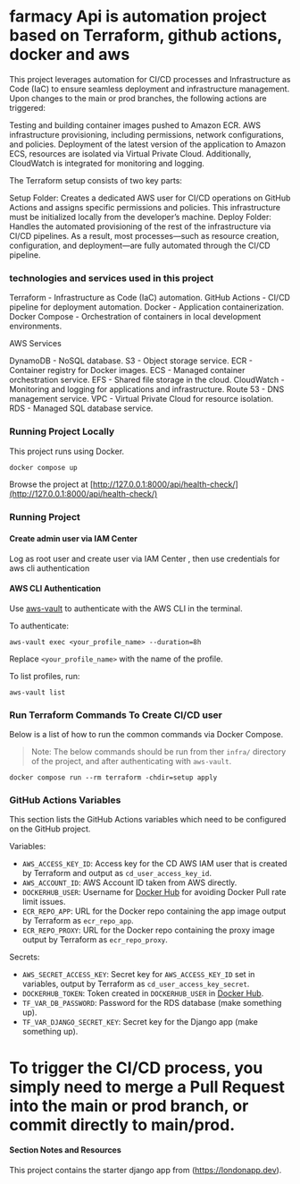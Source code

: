# farmacy Api is automation project based on Terraform, github actions, docker and aws 
This project leverages automation for CI/CD processes and Infrastructure as Code (IaC) to ensure seamless deployment and infrastructure management. Upon changes to the main or prod branches, the following actions are triggered:

Testing and building container images pushed to Amazon ECR.
AWS infrastructure provisioning, including permissions, network configurations, and policies.
Deployment of the latest version of the application to Amazon ECS, resources are isolated via Virtual Private Cloud.
Additionally, CloudWatch is integrated for monitoring and logging.

The Terraform setup consists of two key parts:

Setup Folder: Creates a dedicated AWS user for CI/CD operations on GitHub Actions and assigns specific permissions and policies. This infrastructure must be initialized locally from the developer’s machine.
Deploy Folder: Handles the automated provisioning of the rest of the infrastructure via CI/CD pipelines.
As a result, most processes—such as resource creation, configuration, and deployment—are fully automated through the CI/CD pipeline.


### technologies and services used in this project

Terraform - Infrastructure as Code (IaC) automation.
GitHub Actions - CI/CD pipeline for deployment automation.
Docker - Application containerization.
Docker Compose - Orchestration of containers in local development environments.

AWS Services

DynamoDB - NoSQL database.
S3 - Object storage service.
ECR - Container registry for Docker images.
ECS - Managed container orchestration service.
EFS - Shared file storage in the cloud.
CloudWatch - Monitoring and logging for applications and infrastructure.
Route 53 - DNS management service.
VPC - Virtual Private Cloud for resource isolation.
RDS - Managed SQL database service.

### Running Project Locally

This project runs using Docker. 

```sh
docker compose up
```

 Browse the project at [http://127.0.0.1:8000/api/health-check/](http://127.0.0.1:8000/api/health-check/)



### Running Project

#### Create admin user via  IAM Center
Log as root user and create user via IAM Center , then use credentials for aws cli authentication

#### AWS CLI Authentication

 Use [aws-vault](https://github.com/99designs/aws-vault) to authenticate with the AWS CLI in the terminal.

To authenticate:

```
aws-vault exec <your_profile_name> --duration=8h
```

Replace `<your_profile_name>` with the name of the profile.

To list profiles, run:

```
aws-vault list
```


### Run Terraform Commands To Create CI/CD user

Below is a list of how to run the common commands via Docker Compose.

> Note: The below commands should be run from ther `infra/` directory of the project, and after authenticating with `aws-vault`.


```
docker compose run --rm terraform -chdir=setup apply

```

### GitHub Actions Variables

This section lists the GitHub Actions variables which need to be configured on the GitHub project.

Variables:

- `AWS_ACCESS_KEY_ID`: Access key for the CD AWS IAM user that is created by Terraform and output as `cd_user_access_key_id`.
- `AWS_ACCOUNT_ID`: AWS Account ID taken from AWS directly.
- `DOCKERHUB_USER`: Username for [Docker Hub](https://hub.docker.com/) for avoiding Docker Pull rate limit issues.
- `ECR_REPO_APP`: URL for the Docker repo containing the app image output by Terraform as `ecr_repo_app`.
- `ECR_REPO_PROXY`: URL for the Docker repo containing the proxy image output by Terraform as `ecr_repo_proxy`.

Secrets:

- `AWS_SECRET_ACCESS_KEY`: Secret key for `AWS_ACCESS_KEY_ID` set in variables, output by Terraform as `cd_user_access_key_secret`.
- `DOCKERHUB_TOKEN`: Token created in `DOCKERHUB_USER` in [Docker Hub](https://hub.docker.com/).
- `TF_VAR_DB_PASSWORD`: Password for the RDS database (make something up).
- `TF_VAR_DJANGO_SECRET_KEY`: Secret key for the Django app (make something up).

# To trigger the CI/CD process, you simply need to merge a Pull Request into the main or prod branch, or commit directly to main/prod.


#### Section Notes and Resources
This project contains the starter django app  from  (https://londonapp.dev).
